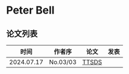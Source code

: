 # Peter Bell


## 论文列表

| 时间 | 作者序 | 论文 | 发表 |
|:-:|:-:|---|---|
| 2024.07.17 | No.03/03 | [TTSDS](../Evaluations/2024.07.17_TTSDS.md) | 